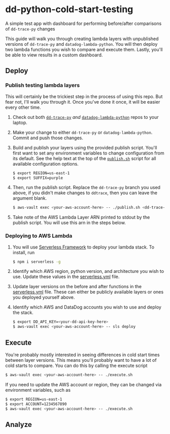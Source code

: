 # dd-python-cold-start-testing

A simple test app with dashboard for performing before/after comparisons of
`dd-trace-py` changes

This guide will walk you through creating lambda layers with unpublished
versions of `dd-trace-py` and `datadog-lambda-python`. You will then deploy two
lambda functions you wish to compare and execute them. Lastly, you'll be able
to view results in a custom dashboard.

## Deploy

### Publish testing lambda layers

This will certainly be the trickiest step in the process of using this repo.
But fear not, I'll walk you through it. Once you've done it once, it will be
easier every other time.

1. Check out both [`dd-trace-py`](https://github.com/DataDog/dd-trace-py) _and_
   [`datadog-lambda-python`](https://github.com/DataDog/datadog-lambda-python)
   repos to your laptop.

1. Make your change to either `dd-trace-py` or `datadog-lambda-python`. Commit
   and push those changes.

1. Build and publish your layers using the provided publish script. You'll
   first want to set any environment variables to change configuration from its
   default. See the help text at the top of the [`publish.sh`](publish.sh) script for all
   available configuration options.

    ```bash
    $ export REGION=us-east-1
    $ export SUFFIX=purple
    ```

1. Then, run the publish script. Replace the `dd-trace-py` branch you used
   above, if you didn't make changes to `ddtrace`, then you can leave the
   argument blank.

    ```bash
    $ aws-vault exec <your-aws-account-here> -- ./publish.sh <dd-trace-py-branch>
    ```

1. Take note of the AWS Lambda Layer ARN printed to stdout by the publish
   script. You will use this arn in the steps below.

### Deploying to AWS Lambda

1. You will use [Serverless Framework](https://www.serverless.com/) to deploy
   your lambda stack.  To install, run

    ```bash
    $ npm i serverless -g
    ```

1. Identify which AWS region, python version, and architecture you wish to use.
   Update these values in the [serverless.yml](serverless.yml) file.

1. Update layer versions on the before and after functions in the
   [serverless.yml](serverless.yml) file. These can either be publicly
   available layers or ones you deployed yourself above.

1. Identify which AWS and DataDog accounts you wish to use and deploy the
   stack.

    ```bash
    $ export DD_API_KEY=<your-dd-api-key-here>
    $ aws-vault exec <your-aws-account-here> -- sls deploy
    ```

## Execute

You're probably mostly interested in seeing differences in cold start times
between layer versions. This means you'll probably want to have a lot of cold
starts to compare. You can do this by calling the execute script

```bash
$ aws-vault exec <your-aws-account-here> -- ./execute.sh
```

If you need to update the AWS account or region, they can be changed via
environment variables, such as

```bash
$ export REGION=us-east-1
$ export ACCOUNT=1234567890
$ aws-vault exec <your-aws-account-here> -- ./execute.sh
```

## Analyze
